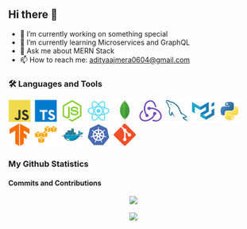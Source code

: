 ## Hi there 👋

- 🔭 I’m currently working on something special
- 🌱 I’m currently learning Microservices and GraphQL
- 💬 Ask me about MERN Stack
- 📫 How to reach me: adityaajmera0604@gmail.com

### 🛠️ Languages and Tools
 <div> 
  <img src="https://github.com/devicons/devicon/blob/master/icons/javascript/javascript-original.svg" title="JS" alt="JS" width="45" height="45"/>&nbsp;
  <img src="https://github.com/devicons/devicon/blob/master/icons/typescript/typescript-original.svg" title="TS" alt="JS" width="45" height="45"/>&nbsp;
  <img src="https://github.com/devicons/devicon/blob/master/icons/nodejs/nodejs-original.svg" title="NodeJS" alt="NodeJS" width="45" height="45"/>&nbsp;
  <img src="https://github.com/devicons/devicon/blob/master/icons/react/react-original.svg" title="React" alt="React" width="45" height="45"/>&nbsp;
  <img src="https://github.com/devicons/devicon/blob/master/icons/mongodb/mongodb-original.svg" title="Redux" alt="Redux " width="45" height="45"/>&nbsp;
  <img src="https://github.com/devicons/devicon/blob/master/icons/redux/redux-original.svg" title="MongoDB" alt="MongoDB" width="45" height="45"/>&nbsp;
  <img src="https://github.com/devicons/devicon/blob/master/icons/mysql/mysql-original.svg" title="MySQL"  alt="MySQL" width="45" height="45"/>&nbsp;
  <img src="https://github.com/devicons/devicon/blob/master/icons/materialui/materialui-original.svg" title="Material UI" alt="Material UI" width="45" height="45"/>&nbsp;
  <img src="https://github.com/devicons/devicon/blob/master/icons/python/python-original.svg" title="Python" **alt="Python" width="45" height="45"/>
  <img src="https://github.com/devicons/devicon/blob/master/icons/tensorflow/tensorflow-original.svg" title="TF"  alt="TF" width="45" height="45"/>&nbsp;
  <img src="https://github.com/devicons/devicon/blob/master/icons/amazonwebservices/amazonwebservices-original.svg" title="AWS" alt="AWS" width="45" height="45"/>&nbsp;
  <img src="https://github.com/devicons/devicon/blob/master/icons/docker/docker-original.svg" title="Docker" alt="Docker" width="45" height="45"/>&nbsp;
  <img src="https://github.com/devicons/devicon/blob/master/icons/kubernetes/kubernetes-plain.svg" title="Kubernetes" alt="Kubernetes" width="45" height="45"/>&nbsp;
  <img src="https://github.com/devicons/devicon/blob/master/icons/git/git-original.svg" title="Git" **alt="Git" width="45" height="45"/>
 
</div>


### My Github Statistics

#### Commits and Contributions
<p align="center">
<img src="https://github-readme-stats.vercel.app/api?username=Aditya-06&show_icons=true&hide_border=true&&count_private=true&include_all_commits=true" /> 
<p>
<p align="center">  
<img src="https://github-readme-streak-stats.herokuapp.com?user=Aditya-06&theme=shades-of-purple&hide_border=true&date_format=j%20M%5B%20Y%5D" />
</p> 

